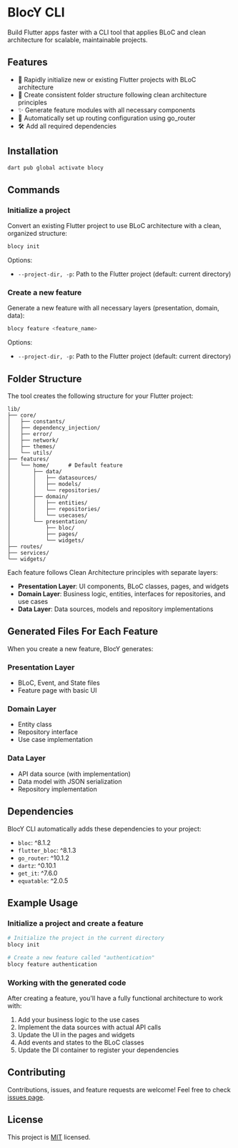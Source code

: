 # BlocY CLI

Build Flutter apps faster with a CLI tool that applies BLoC and clean architecture for scalable, maintainable projects.

## Features

- 🚀 Rapidly initialize new or existing Flutter projects with BLoC architecture
- 📁 Create consistent folder structure following clean architecture principles
- ✨ Generate feature modules with all necessary components
- 🧩 Automatically set up routing configuration using go_router
- 🛠️ Add all required dependencies

## Installation

```bash
dart pub global activate blocy
```

## Commands

### Initialize a project

Convert an existing Flutter project to use BLoC architecture with a clean, organized structure:

```bash
blocy init
```

Options:

- `--project-dir, -p`: Path to the Flutter project (default: current directory)

### Create a new feature

Generate a new feature with all necessary layers (presentation, domain, data):

```bash
blocy feature <feature_name>
```

Options:

- `--project-dir, -p`: Path to the Flutter project (default: current directory)

## Folder Structure

The tool creates the following structure for your Flutter project:

```
lib/
├── core/
│   ├── constants/
│   ├── dependency_injection/
│   ├── error/
│   ├── network/
│   ├── themes/
│   └── utils/
├── features/
│   └── home/      # Default feature
│       ├── data/
│       │   ├── datasources/
│       │   ├── models/
│       │   └── repositories/
│       ├── domain/
│       │   ├── entities/
│       │   ├── repositories/
│       │   └── usecases/
│       └── presentation/
│           ├── bloc/
│           ├── pages/
│           └── widgets/
├── routes/
├── services/
└── widgets/
```

Each feature follows Clean Architecture principles with separate layers:

- **Presentation Layer**: UI components, BLoC classes, pages, and widgets
- **Domain Layer**: Business logic, entities, interfaces for repositories, and use cases
- **Data Layer**: Data sources, models and repository implementations

## Generated Files For Each Feature

When you create a new feature, BlocY generates:

### Presentation Layer

- BLoC, Event, and State files
- Feature page with basic UI

### Domain Layer

- Entity class
- Repository interface
- Use case implementation

### Data Layer

- API data source (with implementation)
- Data model with JSON serialization
- Repository implementation

## Dependencies

BlocY CLI automatically adds these dependencies to your project:

- `bloc`: ^8.1.2
- `flutter_bloc`: ^8.1.3
- `go_router`: ^10.1.2
- `dartz`: ^0.10.1
- `get_it`: ^7.6.0
- `equatable`: ^2.0.5

## Example Usage

### Initialize a project and create a feature

```bash
# Initialize the project in the current directory
blocy init

# Create a new feature called "authentication"
blocy feature authentication
```

### Working with the generated code

After creating a feature, you'll have a fully functional architecture to work with:

1. Add your business logic to the use cases
2. Implement the data sources with actual API calls
3. Update the UI in the pages and widgets
4. Add events and states to the BLoC classes
5. Update the DI container to register your dependencies

## Contributing

Contributions, issues, and feature requests are welcome! Feel free to check [issues page](https://github.com/joysarkar18/blocy/issues).

## License

This project is [MIT](LICENSE) licensed.
